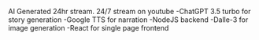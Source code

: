 AI Generated 24hr stream. 24/7 stream on youtube
-ChatGPT 3.5 turbo for story generation
-Google TTS for narration
-NodeJS backend
-Dalle-3 for image generation
-React for single page frontend
